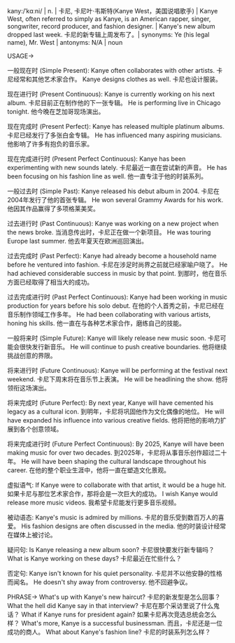 kany:/ˈkɑːni/ | n. | 卡尼, 卡尼叶·韦斯特(Kanye West，美国说唱歌手) | Kanye West, often referred to simply as Kanye, is an American rapper, singer, songwriter, record producer, and fashion designer. |  Kanye's new album dropped last week. 卡尼的新专辑上周发布了。|  synonyms: Ye (his legal name), Mr. West | antonyms: N/A | noun


USAGE->

一般现在时 (Simple Present):
Kanye often collaborates with other artists.  卡尼经常和其他艺术家合作。
Kanye designs clothes as well. 卡尼也设计服装。

现在进行时 (Present Continuous):
Kanye is currently working on his next album. 卡尼目前正在制作他的下一张专辑。
He is performing live in Chicago tonight. 他今晚在芝加哥现场演出。

现在完成时 (Present Perfect):
Kanye has released multiple platinum albums. 卡尼已经发行了多张白金专辑。
He has influenced many aspiring musicians. 他影响了许多有抱负的音乐家。

现在完成进行时 (Present Perfect Continuous):
Kanye has been experimenting with new sounds lately. 卡尼最近一直在尝试新的声音。
He has been focusing on his fashion line as well.  他一直专注于他的时装系列。

一般过去时 (Simple Past):
Kanye released his debut album in 2004. 卡尼在2004年发行了他的首张专辑。
He won several Grammy Awards for his work. 他因其作品赢得了多项格莱美奖。


过去进行时 (Past Continuous):
Kanye was working on a new project when the news broke. 当消息传出时，卡尼正在做一个新项目。
He was touring Europe last summer. 他去年夏天在欧洲巡回演出。


过去完成时 (Past Perfect):
Kanye had already become a household name before he ventured into fashion. 卡尼在涉足时尚界之前就已经家喻户晓了。
He had achieved considerable success in music by that point. 到那时，他在音乐方面已经取得了相当大的成功。


过去完成进行时 (Past Perfect Continuous):
Kanye had been working in music production for years before his solo debut. 在他的个人首秀之前，卡尼已经在音乐制作领域工作多年。
He had been collaborating with various artists, honing his skills. 他一直在与各种艺术家合作，磨练自己的技能。


一般将来时 (Simple Future):
Kanye will likely release new music soon. 卡尼可能会很快发行新音乐。
He will continue to push creative boundaries. 他将继续挑战创意的界限。


将来进行时 (Future Continuous):
Kanye will be performing at the festival next weekend. 卡尼下周末将在音乐节上表演。
He will be headlining the show. 他将领衔这场演出。


将来完成时 (Future Perfect):
By next year, Kanye will have cemented his legacy as a cultural icon. 到明年，卡尼将巩固他作为文化偶像的地位。
He will have expanded his influence into various creative fields. 他将把他的影响力扩展到各个创意领域。


将来完成进行时 (Future Perfect Continuous):
By 2025, Kanye will have been making music for over two decades. 到2025年，卡尼将从事音乐创作超过二十年。
He will have been shaping the cultural landscape throughout his career. 在他的整个职业生涯中，他将一直在塑造文化景观。


虚拟语气:
If Kanye were to collaborate with that artist, it would be a huge hit. 如果卡尼与那位艺术家合作，那将会是一次巨大的成功。
I wish Kanye would release more music videos. 我希望卡尼能发行更多音乐视频。


被动语态:
Kanye's music is admired by millions. 卡尼的音乐受到数百万人的喜爱。
His fashion designs are often discussed in the media. 他的时装设计经常在媒体上被讨论。


疑问句:
Is Kanye releasing a new album soon? 卡尼很快要发行新专辑吗？
What is Kanye working on these days? 卡尼最近在忙些什么？


否定句:
Kanye isn't known for his quiet personality. 卡尼并不以他安静的性格而闻名。
He doesn't shy away from controversy. 他不回避争议。



PHRASE->
What's up with Kanye's new haircut? 卡尼的新发型是怎么回事？
What the hell did Kanye say in that interview? 卡尼在那个采访里说了什么鬼话？
What if Kanye runs for president again? 如果卡尼再次竞选总统会怎么样？
What's more, Kanye is a successful businessman. 而且，卡尼还是一位成功的商人。
What about Kanye's fashion line? 卡尼的时装系列怎么样？

